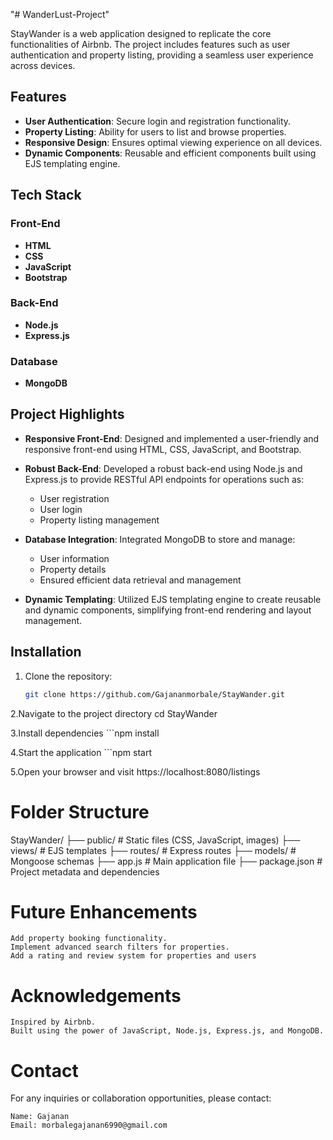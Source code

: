 "# WanderLust-Project" 


StayWander is a web application designed to replicate the core functionalities of Airbnb. The project includes features such as user authentication and property listing, providing a seamless user experience across devices.

## Features

- **User Authentication**: Secure login and registration functionality.
- **Property Listing**: Ability for users to list and browse properties.
- **Responsive Design**: Ensures optimal viewing experience on all devices.
- **Dynamic Components**: Reusable and efficient components built using EJS templating engine.

## Tech Stack

### Front-End
- **HTML**
- **CSS**
- **JavaScript**
- **Bootstrap**

### Back-End
- **Node.js**
- **Express.js**

### Database
- **MongoDB**

## Project Highlights

- **Responsive Front-End**:
  Designed and implemented a user-friendly and responsive front-end using HTML, CSS, JavaScript, and Bootstrap.

- **Robust Back-End**:
  Developed a robust back-end using Node.js and Express.js to provide RESTful API endpoints for operations such as:
  - User registration
  - User login
  - Property listing management

- **Database Integration**:
  Integrated MongoDB to store and manage:
  - User information
  - Property details
  - Ensured efficient data retrieval and management

- **Dynamic Templating**:
  Utilized EJS templating engine to create reusable and dynamic components, simplifying front-end rendering and layout management.

## Installation

1. Clone the repository:
   ```bash
   git clone https://github.com/Gajananmorbale/StayWander.git
   
2.Navigate to the project directory
    cd StayWander

3.Install dependencies
    ```npm install

4.Start the application
    ```npm start

5.Open your browser and visit
    https://localhost:8080/listings



# Folder Structure

   StayWander/
├── public/             # Static files (CSS, JavaScript, images)
├── views/              # EJS templates
├── routes/             # Express routes
├── models/             # Mongoose schemas
├── app.js              # Main application file
├── package.json        # Project metadata and dependencies


# Future Enhancements

    Add property booking functionality.
    Implement advanced search filters for properties.
    Add a rating and review system for properties and users


# Acknowledgements

    Inspired by Airbnb.
    Built using the power of JavaScript, Node.js, Express.js, and MongoDB. 

# Contact

For any inquiries or collaboration opportunities, please contact:

    Name: Gajanan
    Email: morbalegajanan6990@gmail.com    
